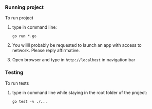 ### Running project
To run project
1. type in command line:
    ```
    go run *.go
    ```
1. You willll probably be requested to launch an app with access to network. Please reply affirmative.

1. Open browser and type in `http://localhost` in navigation bar 

### Testing
To run tests
1. type in command line while staying in the root folder of the project:
    ```
    go test -v ./...
    ```